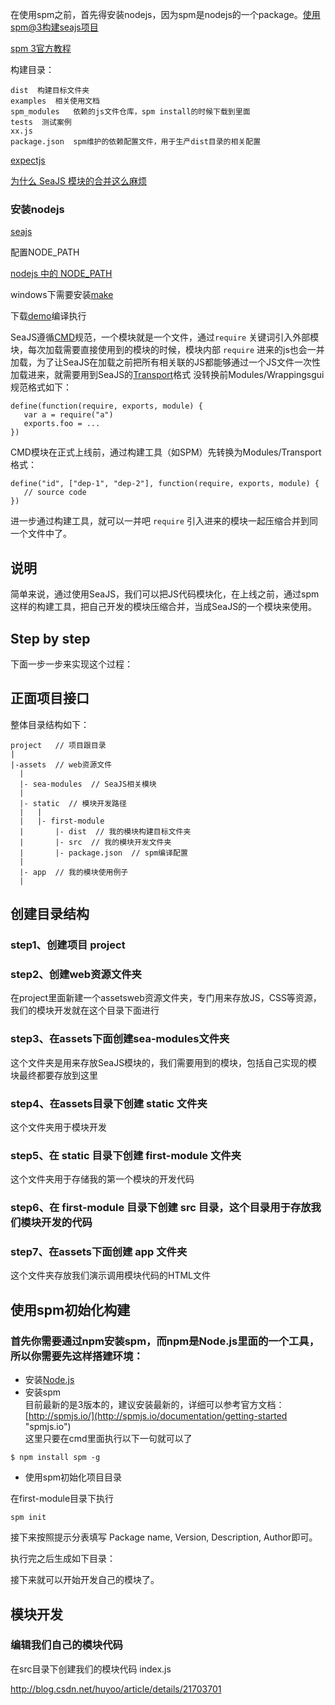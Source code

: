 在使用spm之前，首先得安装nodejs，因为spm是nodejs的一个package。[使用spm@3构建seajs项目](http://qianduanblog.com/post/js-learning-42-using-spm-3-build-seajs-project.html "使用spm@3构建seajs项目")

[spm 3官方教程](http://spmjs.io/documentation "spm 3官方教程")

构建目录：
```
dist  构建目标文件夹
examples  相关使用文档
spm_modules   依赖的js文件仓库，spm install的时候下载到里面
tests  测试案例
xx.js  
package.json  spm维护的依赖配置文件，用于生产dist目录的相关配置
```

[expectjs](http://spmjs.io/package/expect.js "expectjs")

[为什么 SeaJS 模块的合并这么麻烦](http://chaoskeh.com/blog/why-its-hard-to-combo-seajs-modules.html "为什么 SeaJS 模块的合并这么麻烦")

### 安装nodejs

[seajs](http://seajs.org/docs/#docs "seajs")

配置NODE_PATH

[nodejs 中的 NODE_PATH](http://segmentfault.com/blog/yinchangsheng/1190000002478924 "nodejs 中的 NODE_PATH")


windows下需要安装[make](http://gnuwin32.sourceforge.net/packages/make.htm "make")

下载[demo](https://github.com/seajs/examples "demo")编译执行






SeaJS遵循[CMD](https://github.com/cmdjs/specification/blob/master/draft/module.md "CMD")规范，一个模块就是一个文件，通过`require` 关键词引入外部模块，每次加载需要直接使用到的模块的时候，模块内部 `require` 进来的js也会一并加载，为了让SeaJS在加载之前把所有相关联的JS都能够通过一个JS文件一次性加载进来，就需要用到SeaJS的[Transport](http://www.zhihu.com/question/20789867/answer/16187950 "Transport")格式
没转换前Modules/Wrappingsgui规范格式如下：
```
define(function(require, exports, module) {
   var a = require("a")
   exports.foo = ...
})
```

CMD模块在正式上线前，通过构建工具（如SPM）先转换为Modules/Transport格式：

```
define("id", ["dep-1", "dep-2"], function(require, exports, module) {
   // source code
})
```

进一步通过构建工具，就可以一并吧 `require` 引入进来的模块一起压缩合并到同一个文件中了。




## 说明
简单来说，通过使用SeaJS，我们可以把JS代码模块化，在上线之前，通过spm这样的构建工具，把自己开发的模块压缩合并，当成SeaJS的一个模块来使用。

## Step by step

下面一步一步来实现这个过程：


## 正面项目接口

整体目录结构如下：
```
project   // 项目跟目录 
|
|-assets  // web资源文件
  |
  |- sea-modules  // SeaJS相关模块
  |  
  |- static  // 模块开发路径
  |   |
  |   |- first-module
  |       |- dist  // 我的模块构建目标文件夹
  |       |- src  // 我的模块开发文件夹
  |       |- package.json  // spm编译配置
  |
  |- app  // 我的模块使用例子
  |
```

## 创建目录结构

### step1、创建项目 project

### step2、创建web资源文件夹
在project里面新建一个assetsweb资源文件夹，专门用来存放JS，CSS等资源，我们的模块开发就在这个目录下面进行

### step3、在assets下面创建sea-modules文件夹
这个文件夹是用来存放SeaJS模块的，我们需要用到的模块，包括自己实现的模块最终都要存放到这里

### step4、在assets目录下创建 static 文件夹
这个文件夹用于模块开发

### step5、在 static 目录下创建 first-module 文件夹
这个文件夹用于存储我的第一个模块的开发代码

### step6、在 first-module 目录下创建 src 目录，这个目录用于存放我们模块开发的代码

### step7、在assets下面创建 app 文件夹
这个文件夹存放我们演示调用模块代码的HTML文件

## 使用spm初始化构建

### 首先你需要通过npm安装spm，而npm是Node.js里面的一个工具，所以你需要先这样搭建环境：

* 安装[Node.js](http://nodejs.org/ "Node.js")
* 安装spm    
目前最新的是3版本的，建议安装最新的，详细可以参考官方文档：
[http://spmjs.io/](http://spmjs.io/documentation/getting-started "spmjs.io")    
这里只要在cmd里面执行以下一句就可以了
     
```
$ npm install spm -g
```

* 使用spm初始化项目目录
    
在first-module目录下执行

```
spm init
```

接下来按照提示分表填写 Package name, Version, Description, Author即可。

执行完之后生成如下目录：
![]()

接下来就可以开始开发自己的模块了。

## 模块开发

### 编辑我们自己的模块代码
在src目录下创建我们的模块代码 index.js


http://blog.csdn.net/huyoo/article/details/21703701
